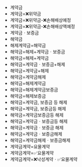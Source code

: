 - 계약금
- 계약금=❌위약금
- 계약금=❌위약금-❌손해배상예정
- 계약금=❌위약금-❌손해배상액예정
- 계약금ㆍ보증금
- 해약금
- 해제계약금=해약금
- 해약금=해제+계약금ㆍ보증금
- 해약금=해제+계약금
- 해약금=계약금ㆍ보증금+해제
- 해약금=계약금+해제
- 해약금=계약금해제
- 해약금=해제계약금
- 해약금=해제계약금보증금
- 해약금=해제보증금
- 해약금=계약금, 보증금 등 해제
- 해약금=계약금, 보증금등 해제
- 해약금=계약금보증금등 해제
- 해약금=계약금ㆍ보증금등 해제
- 해약금=계약금ㆍ보증금 해제
- 해약금=계약금ㆍ보증금해제
- 해약금=계약금해제ㆍ보증금해제
- 계약금계약=요물계약
- 계약금계약=✅요물계약
- 계약금계약=❌낙성계약ㆍ✅요물계약
